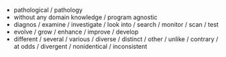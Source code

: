 - pathological / pathology
- without any domain knowledge / program agnostic
- diagnos / examine / investigate / look into / search / monitor / scan / test
- evolve / grow / enhance / improve / develop
- different / several / various / diverse / distinct / other / unlike / contrary / at odds / divergent / nonidentical / inconsistent
